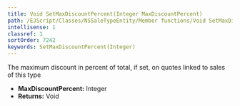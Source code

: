 ```yaml
---
title: Void SetMaxDiscountPercent(Integer MaxDiscountPercent)
path: /EJScript/Classes/NSSaleTypeEntity/Member functions/Void SetMaxDiscountPercent(Integer p_0)
intellisense: 1
classref: 1
sortOrder: 7242
keywords: SetMaxDiscountPercent(Integer)
---
```



The maximum discount in percent of total, if set, on quotes linked to sales of this type



* **MaxDiscountPercent:** Integer
* **Returns:** Void


